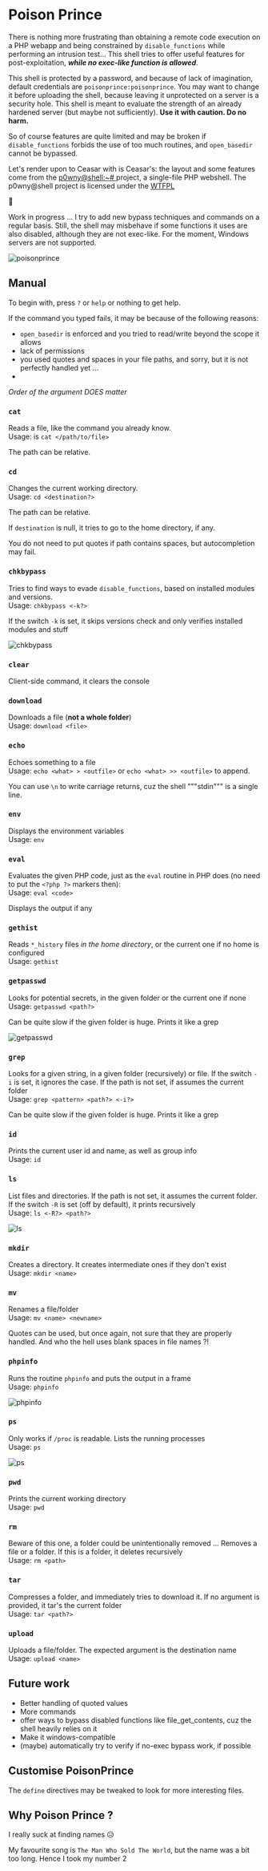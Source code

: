 # Poison Prince

There is nothing more frustrating than obtaining a remote code execution on a PHP webapp and being constrained by `disable_functions` while performing an intrusion test... This shell tries to offer useful features for post-exploitation, **_while no exec-like function is allowed_**.

This shell is protected by a password, and because of lack of imagination, default credentials are `poisonprince:poisonprince`. You may want to change it before uploading the shell, because leaving it unprotected on a server is a security hole. This shell is meant to evaluate the strength of an already hardened server (but maybe not sufficiently). **Use it with caution. Do no harm.**

So of course features are quite limited and may be broken if `disable_functions` forbids the use of too much routines, and `open_basedir` cannot be bypassed.

Let's render upon to Ceasar with is Ceasar's: the layout and some features come from the [p0wny@shell:~# ](https://github.com/flozz/p0wny-shell) project, a single-file PHP webshell. The p0wny@shell project is licensed under the [WTFPL](https://github.com/flozz/p0wny-shell/blob/master/LICENSE)

:construction:

Work in progress ... I try to add new bypass techniques and commands on a regular basis. Still, the shell may misbehave if some functions it uses are also disabled, although they are not exec-like. For the moment, Windows servers are not supported.

![poisonprince](img/poisonprince.png)
## Manual

To begin with, press `?` or `help` or nothing to get help.

If the command you typed fails, it may be because of the following reasons:
* `open_basedir` is enforced and you tried to read/write beyond the scope it allows
* lack of permissions
* you used quotes and spaces in your file paths, and sorry, but it is not perfectly handled yet ...
* 

_Order of the argument DOES matter_

### `cat`

Reads a file, like the command you already know.\
Usage: is `cat </path/to/file>`

The path can be relative.

### `cd`

Changes the current working directory.\
Usage: `cd <destination?>`

The path can be relative.

If `destination` is null, it tries to go to the home directory, if any.

You do not need to put quotes if path contains spaces, but autocompletion may fail.

### `chkbypass`

Tries to find ways to evade `disable_functions`, based on installed modules and versions.\
Usage: `chkbypass <-k?>` 

If the switch `-k` is set, it skips versions check and only verifies installed modules and stuff

![chkbypass](img/chkbypass.png)

### `clear`

Client-side command, it clears the console

### `download` 

Downloads a file (**not a whole folder**)\
Usage: `download <file>`

### `echo`

Echoes something to a file\
Usage: `echo <what> > <outfile>` or `echo <what> >> <outfile>` to append.

You can use `\n` to write carriage returns, cuz the shell """stdin""" is a single line.

### `env`

Displays the environment variables\
Usage: `env`

### `eval`

Evaluates the given PHP code, just as the `eval` routine in PHP does (no need to put the `<?php ?>` markers then):\
Usage: `eval <code>`

Displays the output if any

### `gethist`

Reads `*_history` files _in the home directory_, or the current one if no home is configured\
Usage: `gethist`

### `getpasswd`

Looks for potential secrets, in the given folder or the current one if none\
Usage: `getpasswd <path?>`

Can be quite slow if the given folder is huge. Prints it like a grep

![getpasswd](img/getpasswd.png)
### `grep`

Looks for a given string, in a given folder (recursively) or file. If the switch `-i` is set, it ignores the case. If the path is not set, if assumes the current folder\
Usage: `grep <pattern> <path?> <-i?>`

Can be quite slow if the given folder is huge. Prints it like a grep

### `id`

Prints the current user id and name, as well as group info\
Usage: `id`

### `ls` 

List files and directories. If the path is not set, it assumes the current folder. If the switch `-R` is set (off by default), it prints recursively\
Usage: `ls <-R?> <path?>`

![ls](img/ls.png)
### `mkdir`

Creates a directory. It creates intermediate ones if they don't exist\
Usage: `mkdir <name>`

### `mv`

Renames a file/folder\
Usage: `mv <name> <newname>`

Quotes can be used, but once again, not sure that they are properly handled. And who the hell uses blank spaces in file names ?!

### `phpinfo`

Runs the routine `phpinfo` and puts the output in a frame\
Usage: `phpinfo`

![phpinfo](img/phpinfo.png)
### `ps`

Only works if `/proc` is readable. Lists the running processes\
Usage: `ps`

![ps](img/ps.png)
### `pwd`

Prints the current working directory\
Usage: `pwd`

### `rm`

Beware of this one, a folder could be unintentionally removed ... Removes a file or a folder. If this is a folder, it deletes recursively\
Usage: `rm <path>`

### `tar`

Compresses a folder, and immediately tries to download it. If no argument is provided, it tar's the current folder\
Usage: `tar <path?>`

### `upload`

Uploads a file/folder. The expected argument is the destination name\
Usage: `upload <name>`

## Future work

* Better handling of quoted values
* More commands
* offer ways to bypass disabled functions like file_get_contents, cuz the shell heavily relies on it
* Make it windows-compatible
* (maybe) automatically try to verify if no-exec bypass work, if possible

## Customise PoisonPrince

The `define` directives may be tweaked to look for more interesting files.

## Why Poison Prince ?

I really suck at finding names :disappointed_relieved:

My favourite song is `The Man Who Sold The World`, but the name was a bit too long. Hence I took my number 2